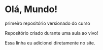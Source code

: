 # Olá, Mundo!
 primeiro repositório versionado do curso


Repositório criado durante uma aula ao vivo!

Essa linha eu adicionei diretamente no site.
